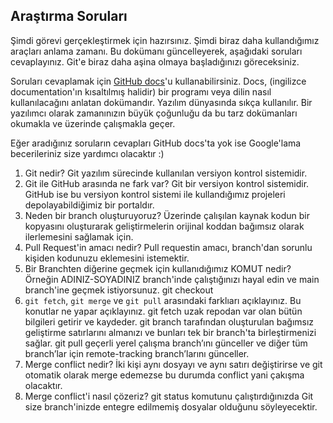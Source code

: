 ## Araştırma Soruları

Şimdi görevi gerçekleştirmek için hazırsınız. Şimdi biraz daha kullandığımız araçları anlama zamanı. Bu dokümanı güncelleyerek, aşağıdaki soruları cevaplayınız. Git'e biraz daha aşina olmaya başladığınızı göreceksiniz. 

Soruları cevaplamak için [GitHub docs](https://docs.github.com/en)'u kullanabilirsiniz. Docs, (ingilizce documentation'ın kısaltılmış halidir) bir programı veya dilin nasıl kullanılacağını anlatan dokümandır. Yazılım dünyasında sıkça kullanılır. Bir yazılımcı olarak zamanınızın büyük çoğunluğu da bu tarz dokümanları okumakla ve üzerinde çalışmakla geçer.

Eğer aradığınız soruların cevapları GitHub docs'ta yok ise Google'lama becerileriniz size yardımcı olacaktır :)

1. Git nedir?
    Git yazılım sürecinde kullanılan versiyon kontrol sistemidir.
2. Git ile GitHub arasında ne fark var?
    Git bir versiyon kontrol sistemidir. GitHub ise bu versiyon kontrol sistemi ile kullandığımız projeleri depolayabildiğimiz bir portaldır.
3. Neden bir branch oluşturuyoruz? 
    Üzerinde çalışılan kaynak kodun bir kopyasını oluşturarak geliştirmelerin orijinal koddan bağımsız olarak ilerlemesini sağlamak için.
4. Pull Request'in amacı nedir?
    Pull requestin amacı, branch'dan sorunlu kişiden kodunuzu eklemesini istemektir.
5. Bir Branchten diğerine geçmek için kullanıdığımız KOMUT nedir? Örneğin ADINIZ-SOYADINIZ branch'inde çalıştığınızı hayal edin ve main branch'ine geçmek istiyorsunuz.
    git checkout 
6. `git fetch`, `git merge` ve `git pull` arasındaki farklıarı açıklayınız. Bu konutlar ne yapar açıklayınız.
    git fetch uzak repodan var olan bütün bilgileri getirir ve kaydeder.
    git branch tarafından oluşturulan bağımsız geliştirme satırlarını almanızı ve bunları tek bir branch'ta birleştirmenizi sağlar.
    git pull geçerli yerel çalışma branch’ını günceller ve diğer tüm branch’lar için remote-tracking branch’larını günceller.
7. Merge conflict nedir?
    İki kişi aynı dosyayı ve aynı satırı değiştirirse ve git otomatik olarak merge edemezse bu durumda conflict yani çakışma olacaktır.
8. Merge conflict'i nasıl çözeriz?
    git status komutunu çalıştırdığınızda Git size branch'inizde entegre edilmemiş dosyalar olduğunu söyleyecektir.